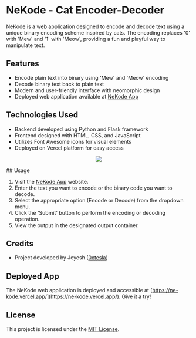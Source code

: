 # NeKode - Cat Encoder-Decoder

NeKode is a web application designed to encode and decode text using a unique binary encoding scheme inspired by cats. The encoding replaces '0' with 'Mew' and '1' with 'Meow', providing a fun and playful way to manipulate text.

## Features

- Encode plain text into binary using 'Mew' and 'Meow' encoding
- Decode binary text back to plain text
- Modern and user-friendly interface with neomorphic design
- Deployed web application available at [NeKode App](https://ne-kode.vercel.app/)

## Technologies Used

- Backend developed using Python and Flask framework
- Frontend designed with HTML, CSS, and JavaScript
- Utilizes Font Awesome icons for visual elements
- Deployed on Vercel platform for easy access

<p align="center">
  <a href="https://skillicons.dev">
    <img src="https://skillicons.dev/icons?i=py,flask,js,html,css,vercel&theme=dark" />
  </a>
</p>
## Usage

1. Visit the [NeKode App](https://ne-kode.vercel.app/) website.
2. Enter the text you want to encode or the binary code you want to decode.
3. Select the appropriate option (Encode or Decode) from the dropdown menu.
4. Click the 'Submit' button to perform the encoding or decoding operation.
5. View the output in the designated output container.

## Credits

- Project developed by Jeyesh ([0xtesla](https://github.com/0xT3sla/))

## Deployed App

The NeKode web application is deployed and accessible at [https://ne-kode.vercel.app/](https://ne-kode.vercel.app/). Give it a try!

## License

This project is licensed under the [MIT License](LICENSE).
